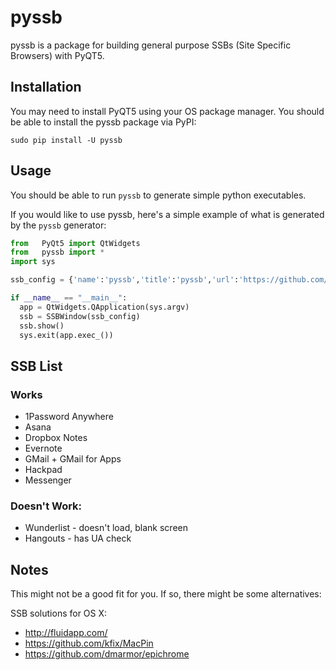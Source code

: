 # pyssb

pyssb is a package for building general purpose SSBs (Site Specific Browsers) with PyQT5.

## Installation
You may need to install PyQT5 using your OS package manager. You should be able to install the pyssb package via PyPI:
```
sudo pip install -U pyssb
```

## Usage
You should be able to run `pyssb` to generate simple python executables.

If you would like to use pyssb, here's a simple example of what is generated by the `pyssb` generator:

```python
from   PyQt5 import QtWidgets
from   pyssb import *
import sys

ssb_config = {'name':'pyssb','title':'pyssb','url':'https://github.com/lhl/pyssb/'}

if __name__ == "__main__":
  app = QtWidgets.QApplication(sys.argv)
  ssb = SSBWindow(ssb_config)
  ssb.show()
  sys.exit(app.exec_())
```
## SSB List

### Works
* 1Password Anywhere
* Asana
* Dropbox Notes
* Evernote
* GMail + GMail for Apps
* Hackpad
* Messenger

### Doesn't Work:
* Wunderlist - doesn't load, blank screen
* Hangouts - has UA check

## Notes
This might not be a good fit for you. If so, there might be some alternatives:

SSB solutions for OS X:
 * http://fluidapp.com/
 * https://github.com/kfix/MacPin
 * https://github.com/dmarmor/epichrome
